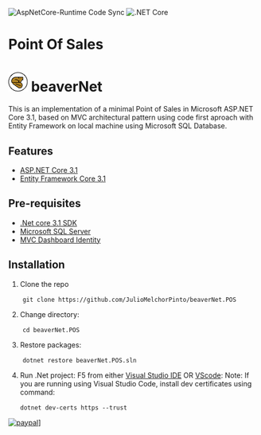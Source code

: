 ![AspNetCore-Runtime Code Sync](https://github.com/dotnet/aspnetcore/workflows/AspNetCore-Runtime%20Code%20Sync/badge.svg)
![.NET Core](https://github.com/JulioMelchorPinto/beaverNet.POS/workflows/.NET%20Core/badge.svg)

# Point Of Sales
#  ![beavernet](beaverNet.POS.WebApp/wwwroot/img/beaverNetLogo39px.png) beaverNet

This is an implementation of a minimal Point of Sales in Microsoft ASP.NET Core 3.1,
based on MVC architectural pattern using code first aproach with Entity Framework on
local machine using Microsoft SQL Database.

## Features

- [ASP.NET Core 3.1](http://www.dot.net/)
- [Entity Framework Core 3.1](https://docs.efproject.net/en/latest/)

## Pre-requisites

- [.Net core 3.1 SDK](https://www.microsoft.com/net/core#windows)
- [Microsoft SQL Server](https://www.microsoft.com/en-us/sql-server/sql-server-2017)
- [MVC Dashboard Identity](https://marketplace.visualstudio.com/items?itemName=CodeTuner.MvcDashboards)

## Installation

1. Clone the repo
```
    git clone https://github.com/JulioMelchorPinto/beaverNet.POS
```
2. Change directory:
```
    cd beaverNet.POS
```
3. Restore packages:
```
    dotnet restore beaverNet.POS.sln
```
4. Run .Net project:
    F5 from either [Visual Studio IDE](https://www.visualstudio.com/) OR [VScode](https://code.visualstudio.com/):
    Note: If you are running using Visual Studio Code, install dev certificates using command:
    ```
    dotnet dev-certs https --trust
    ```

[![paypal](https://www.paypalobjects.com/en_US/i/btn/btn_donateCC_LG.gif)](https://paypal.me/beaverNet)]
